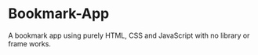 # Bookmark-App
A bookmark app using purely HTML, CSS and JavaScript with no library or frame works.
